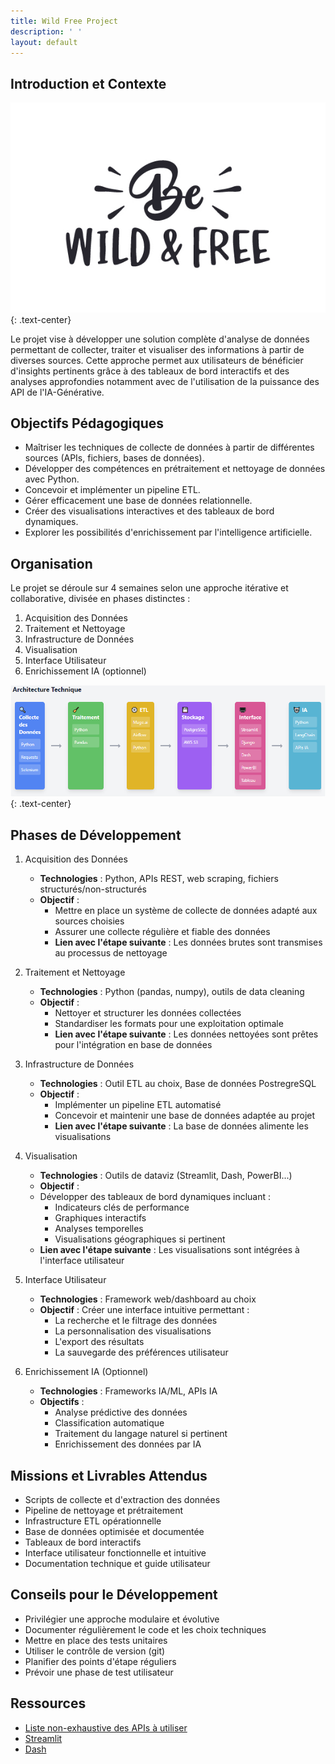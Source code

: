 ```yaml
---
title: Wild Free Project
description: ' '
layout: default
---
```


## Introduction et Contexte

![Header](assests/image/header.jpg)
{: .text-center}

Le projet vise à développer une solution complète d'analyse de données permettant de collecter, traiter et visualiser des informations à partir de diverses sources. Cette approche permet aux utilisateurs de bénéficier d'insights pertinents grâce à des tableaux de bord interactifs et des analyses approfondies notamment avec de l'utilisation de la puissance des API de l'IA-Générative.

## Objectifs Pédagogiques

- Maîtriser les techniques de collecte de données à partir de différentes sources (APIs, fichiers, bases de données).
- Développer des compétences en prétraitement et nettoyage de données avec Python.
- Concevoir et implémenter un pipeline ETL.
- Gérer efficacement une base de données relationnelle.
- Créer des visualisations interactives et des tableaux de bord dynamiques.
- Explorer les possibilités d'enrichissement par l'intelligence artificielle.

## Organisation

Le projet se déroule sur 4 semaines selon une approche itérative et collaborative, divisée en phases distinctes :

1. Acquisition des Données
2. Traitement et Nettoyage
3. Infrastructure de Données
4. Visualisation
5. Interface Utilisateur
6. Enrichissement IA (optionnel)

![Architecture](assests/image/architecture.PNG)
{: .text-center}

## Phases de Développement

1. Acquisition des Données

    - **Technologies** : Python, APIs REST, web scraping, fichiers structurés/non-structurés
    - **Objectif** :
        - Mettre en place un système de collecte de données adapté aux sources choisies
        - Assurer une collecte régulière et fiable des données
        - **Lien avec l'étape suivante** : Les données brutes sont transmises au processus de nettoyage

2. Traitement et Nettoyage

    - **Technologies** : Python (pandas, numpy), outils de data cleaning
    - **Objectif** :
        - Nettoyer et structurer les données collectées
        - Standardiser les formats pour une exploitation optimale
        - **Lien avec l'étape suivante** : Les données nettoyées sont prêtes pour l'intégration en base de données

3. Infrastructure de Données

    - **Technologies** : Outil ETL au choix, Base de données PostregreSQL
    - **Objectif** :
        - Implémenter un pipeline ETL automatisé
        - Concevoir et maintenir une base de données adaptée au projet
        - **Lien avec l'étape suivante** : La base de données alimente les visualisations

4. Visualisation

    - **Technologies** : Outils de dataviz (Streamlit, Dash, PowerBI...)
    - **Objectif** :
    - Développer des tableaux de bord dynamiques incluant :
        - Indicateurs clés de performance
        - Graphiques interactifs
        - Analyses temporelles
        - Visualisations géographiques si pertinent
    - **Lien avec l'étape suivante** : Les visualisations sont intégrées à l'interface utilisateur

5. Interface Utilisateur

    - **Technologies** : Framework web/dashboard au choix
    - **Objectif** : Créer une interface intuitive permettant :
        - La recherche et le filtrage des données
        - La personnalisation des visualisations
        - L'export des résultats
        - La sauvegarde des préférences utilisateur

6. Enrichissement IA (Optionnel)

    - **Technologies** : Frameworks IA/ML, APIs IA
    - **Objectifs** :
        - Analyse prédictive des données
        - Classification automatique
        - Traitement du langage naturel si pertinent
        - Enrichissement des données par IA

## Missions et Livrables Attendus

- Scripts de collecte et d'extraction des données
- Pipeline de nettoyage et prétraitement
- Infrastructure ETL opérationnelle
- Base de données optimisée et documentée
- Tableaux de bord interactifs
- Interface utilisateur fonctionnelle et intuitive
- Documentation technique et guide utilisateur

## Conseils pour le Développement

- Privilégier une approche modulaire et évolutive
- Documenter régulièrement le code et les choix techniques
- Mettre en place des tests unitaires
- Utiliser le contrôle de version (git)
- Planifier des points d'étape réguliers
- Prévoir une phase de test utilisateur
  
## Ressources

- [Liste non-exhaustive des APIs à utiliser](https://docs.google.com/document/d/1dCX3NebD60zSlT4ZJN2Whzxp0t0Z6AexauqmoI6a80k/edit?tab=t.brs3ncpwpypy)
- [Streamlit](https://www.youtube.com/@CodingIsFun/playlists)
- [Dash](https://www.youtube.com/@CharmingData)
